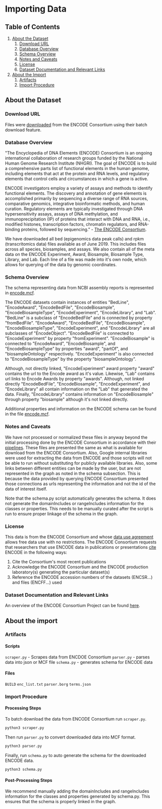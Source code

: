 # Importing  Data

## Table of Contents

1. [About the Dataset](#about-the-dataset)
    1. [Download URL](#download-url)
    2. [Database Overview](#database-overview)
    3. [Schema Overview](#schema-overview)
    4. [Notes and Caveats](#notes-and-caveats)
    5. [License](#license)
    6. [Dataset Documentation and Relevant Links](#dataset-documentation-and-relevant-links)
2. [About the Import](#about-the-import)
    1. [Artifacts](#artifacts)
    2. [Import Procedure](#import-procedure)


## About the Dataset

### Download URL

Files were [downloaded](https://www.encodeproject.org/help/getting-started/) from the ENCODE Consortium using their batch download feature.

### Database Overview

"The Encyclopedia of DNA Elements (ENCODE) Consortium is an ongoing international collaboration of research groups funded by the National Human Genome Research Institute (NHGRI). The goal of ENCODE is to build a comprehensive parts list of functional elements in the human genome, including elements that act at the protein and RNA levels, and regulatory elements that control cells and circumstances in which a gene is active.

ENCODE investigators employ a variety of assays and methods to identify functional elements. The discovery and annotation of gene elements is accomplished primarily by sequencing a diverse range of RNA sources, comparative genomics, integrative bioinformatic methods, and human curation. Regulatory elements are typically investigated through DNA hypersensitivity assays, assays of DNA methylation, and immunoprecipitation (IP) of proteins that interact with DNA and RNA, i.e., modified histones, transcription factors, chromatin regulators, and RNA-binding proteins, followed by sequencing." - [The ENCODE Consortium](https://www.encodeproject.org/help/project-overview/).

We have downloaded all bed (epigenomics data peak calls) and rpkm (transcritomics data) files available as of June 2019. This includes files across all species, biosamples, and assays. We also contain all of the meta data on the ENCODE Experiment, Award, Biosample, Biosample Type, Library, and Lab. Each line of a file was made into it's own node, which allows for querying of the data by genomic coordinates.

### Schema Overview

The schema representing data from NCBI assembly reports is represented in [encode.mcf](https://github.com/datacommonsorg/schema/tree/main/biomedical_schema/encode.mcf).

The ENCODE datasets contain instances of entities "BedLine", "EncodeAward", "EncodeBedFile", "EncodeBiosample", "EncodeBiosampleType", "EncodeExperiment", "EncodeLibrary", and "Lab". "BedLine" is a subclass of "EncodeBedFile" and is connected by property "fromBedFile". "EncodeAward", "EncodeBedFile", "EncodeBiosample", "EncodeBiosampleType", "EncodeExperiment", and "EncodeLibrary" are all subclasses of "EncodeObject". "EncodeBedFile" is connected to "EncodeExperiment" by property "fromExperiment". "EncodeBiosample" is connected to "EncodeAward", "EncodeBiosample", and "EncodeBiosampleType" by properties "award", "partOf", and "biosampleOntology" respectively. "EncodeExperiment" is also connected to "EncodeBiosampleType" by the property "biosampleOntology".

Although, not directly linked, "EncodeExperiment" award property "award" contains the url to the Encode award as it's value. Likewise, "Lab" contains url links to Encode Awards by property "awards". Although, not linked directly "EncodeBedFile", "EncodeBiosample", "EncodeExperiment", and "EncodeLibrary" all contain information on the "Lab" that generated the data. Finally, "EncodeLibrary" contains information on "EncodeBiosample" through property "biosample" although it's not linked directly.

Additional properties and information on the ENCODE schema can be found in the file [encode.mcf](https://github.com/datacommonsorg/schema/tree/main/biomedical_schema/encode.mcf).

### Notes and Caveats

We have not processed or normalized these files in anyway beyond the initial processing done by the ENCODE Consortium in accordance with their [pipelines](https://www.encodeproject.org/pipelines/). These files are presented the same as what is available for download from the ENCODE Consortium. Also, Google internal libraries were used for extracting the data from ENCODE and those scripts will not be able to run without substituting for publicly available libraries. Also, some links between different entities can be made by the user, but are not represented in the graph as noted in the schema subsection. This is because the data provided by querying ENCODE Consortium presented those connections as urls representing the information and not the id of the data of interest itself.

Note that the schema.py script automatically generates the schema. It does not generate the domainIncludes or rangeIncludes information for the classes or properties. This needs to be manually curated after the script is run to ensure proper linkage of the schema in the graph.

### License

This data is from the ENCODE Consortium and whose [data use agreement](https://www.encodeproject.org/help/citing-encode/) allows free data use with no restrictions. The ENCODE Consortium requests that researchers that use ENCODE data in publications or presentations [cite](https://www.encodeproject.org/help/citing-encode/) ENCODE in the following ways:
1. Cite the Consortium's most recent publications
2. Acknowledge the ENCODE Consortium and the ENCODE production laboratory(s) generating the particular dataset(s)
3. Reference the ENCODE accession numbers of the datasets (ENCSR...) and files (ENCFF...) used

### Dataset Documentation and Relevant Links

An overview of the ENCODE Consortium Project can be found [here](https://www.encodeproject.org/help/project-overview/). 

## About the import

### Artifacts

#### Scripts
`scraper.py` - Scrapes data from ENCDOE Consortium
`parser.py` - parses data into json or MCF file
`schema.py` - generates schema for ENCODE data

#### Files
`BUILD`
`enc_list.txt`
`parser.borg`
`terms.json`

### Import Procedure

#### Processing Steps 

To batch download the data from ENCODE Consortium run `scraper.py`.

```bash
python3 scraper.py
```
Then run `parser.py` to convert downloaded data into MCF format.

```bash
python3 parser.py
```

Finally, run `schema.py` to auto generate the schema for the downloaded ENCODE data.

```bash
python3 schema.py
```

#### Post-Processing Steps

We recommend manually adding the domainIncludes and rangeIncludes information for the classes and properties generated by schema.py. This ensures that the schema is properly linked in the graph.
